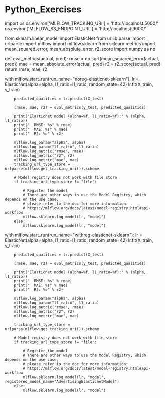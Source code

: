 # Python_Exercises
import os
os.environ['MLFLOW_TRACKING_URI'] = 'http://localhost:5000/'
os.environ['MLFLOW_S3_ENDPOINT_URL'] = 'http://localhost:9000/'

from sklearn.linear_model import ElasticNet
from urllib.parse import urlparse
import mlflow
import mlflow.sklearn
from sklearn.metrics import mean_squared_error, mean_absolute_error, r2_score
import numpy as np

def eval_metrics(actual, pred):
    rmse = np.sqrt(mean_squared_error(actual, pred))
    mae = mean_absolute_error(actual, pred)
    r2 = r2_score(actual, pred)
    return rmse, mae, r2
    
with mlflow.start_run(run_name="noreg-elasticnet-sklearn"):
        lr = ElasticNet(alpha=alpha, l1_ratio=l1_ratio, random_state=42)
        lr.fit(X_train, y_train)

        predicted_qualities = lr.predict(X_test)

        (rmse, mae, r2) = eval_metrics(y_test, predicted_qualities)

        print("Elasticnet model (alpha=%f, l1_ratio=%f):" % (alpha, l1_ratio))
        print("  RMSE: %s" % rmse)
        print("  MAE: %s" % mae)
        print("  R2: %s" % r2)

        mlflow.log_param("alpha", alpha)
        mlflow.log_param("l1_ratio", l1_ratio)
        mlflow.log_metric("rmse", rmse)
        mlflow.log_metric("r2", r2)
        mlflow.log_metric("mae", mae)
        tracking_url_type_store = urlparse(mlflow.get_tracking_uri()).scheme

        # Model registry does not work with file store
        if tracking_url_type_store != "file":

            # Register the model
            # There are other ways to use the Model Registry, which depends on the use case,
            # please refer to the doc for more information:
            # https://mlflow.org/docs/latest/model-registry.html#api-workflow
            mlflow.sklearn.log_model(lr, "model")
        else:
            mlflow.sklearn.log_model(lr, "model")
            
with mlflow.start_run(run_name="withreg-elasticnet-sklearn"):
        lr = ElasticNet(alpha=alpha, l1_ratio=l1_ratio, random_state=42)
        lr.fit(X_train, y_train)

        predicted_qualities = lr.predict(X_test)

        (rmse, mae, r2) = eval_metrics(y_test, predicted_qualities)

        print("Elasticnet model (alpha=%f, l1_ratio=%f):" % (alpha, l1_ratio))
        print("  RMSE: %s" % rmse)
        print("  MAE: %s" % mae)
        print("  R2: %s" % r2)

        mlflow.log_param("alpha", alpha)
        mlflow.log_param("l1_ratio", l1_ratio)
        mlflow.log_metric("rmse", rmse)
        mlflow.log_metric("r2", r2)
        mlflow.log_metric("mae", mae)
        
        tracking_url_type_store = urlparse(mlflow.get_tracking_uri()).scheme

        # Model registry does not work with file store
        if tracking_url_type_store != "file":

            # Register the model
            # There are other ways to use the Model Registry, which depends on the use case,
            # please refer to the doc for more information:
            # https://mlflow.org/docs/latest/model-registry.html#api-workflow
            mlflow.sklearn.log_model(lr, "model", registered_model_name="AdvertisingElasticnetModel")
        else:
            mlflow.sklearn.log_model(lr, "model")            
    
    
